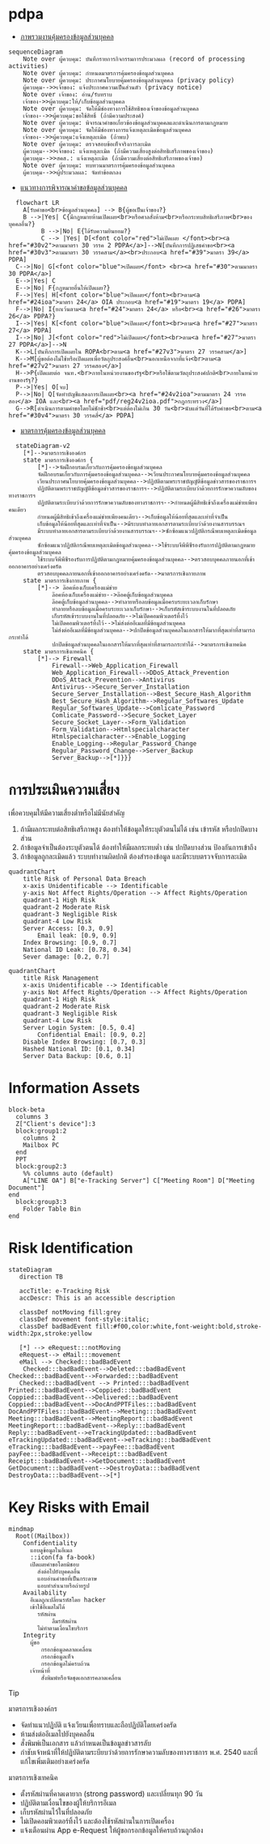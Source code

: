 # pdpa

- [ภาพรวมงานคุ้มครองข้อมูลส่วนบุคคล](https://kietpawpan.github.io/pdpa/tasks.html)
```mermaid
sequenceDiagram
	Note over ผู้ควบคุม: บันทึกรายการกิจกรรมการประมวลผล (record of processing activities)
	Note over ผู้ควบคุม: กำหนดมาตรการคุ้มครองข้อมูลส่วนบุคคล
	Note over ผู้ควบคุม: ประกาศนโยบายคุ้มครองข้อมูลส่วนบุคคล (privacy policy)
	ผู้ควบคุม-->>เจ้าของ: แจ้งประกาศความเป็นส่วนตัว (privacy notice)
	Note over เจ้าของ: อ่าน/รับทราบ
	เจ้าของ->>ผู้ควบคุม:ให้/เก็บข้อมูลส่วนบุคคล
	Note over ผู้ควบคุม: จัดให้มีช่องทางการใช้สิทธิของเจ้าของข้อมูลส่วนบุคคล
	เจ้าของ-->>ผู้ควบคุม:ขอใช้สิทธิ์ (ถ้ามีความประสงค์)
	Note over ผู้ควบคุม: พิจารณาคำขอเกี่ยวข้องข้อมูลส่วนบุคคลและดำเนินการตามกฎหมาย
	Note over ผู้ควบคุม: จัดให้มีช่องทางการแจ้งเหตุละเมิดข้อมูลส่วนบุคคล
	เจ้าของ-->>ผู้ควบคุม:แจ้งเหตุละเมิด (ถ้าพบ)
	Note over ผู้ควบคุม: ตรวจสอบข้อเท็จจริงการละเมิด
	ผู้ควบคุม-->>เจ้าของ: แจ้งเหตุละเมิด (ถ้ามีความเสี่ยงสูงต่อสิทธิเสรีภาพของเจ้าของ)
	ผู้ควบคุม-->>สคส.: แจ้งเหตุละเมิด (ถ้ามีความเสี่ยงต่อสิทธิเสรีภาพของเจ้าขอ)
	Note over ผู้ควบคุม: ทบทวนมาตรการคุ้มครองข้อมูลส่วนบุคคล
	ผู้ควบคุม-->>ผู้ประมวลผล: จัดทำข้อตกลง
```
- [แนวทางการพิจารณาคำขอข้อมูลส่วนบุคคล](https://kietpawpan.github.io/pdpa/index.html)
```mermaid
  flowchart LR
    A[รับคำขอ<br>ข้อมูลส่วนบุคคล] --> B{ผู้ขอเป็นเจ้าของ?}
    B -->|Yes| C{มีกฎหมายห้ามเปิดเผย<br>หรือศาลสั่งห้าม<br>หรือกระทบสิทธิเสรีภาพ<br>ของบุคคลอื่น?}
         B -->|No| E{ได้รับความยินยอม?}
         C --> |Yes| D[<font color="red">ไม่เปิดเผย </font><br><a href="#30v2">ตามมาตรา 30 วรรค 2 PDPA</a>]-->N[บันทึกการปฏิเสธคำขอ<br><a href="#30v3">ตามมาตรา 30 วรรคสาม</a><br>ประกอบ<a href="#39">มาตรา 39</a> PDPA]
  C-->|No| G[<font color="blue">เปิดเผย</font> <br><a href="#30">ตามมาตรา 30 PDPA</a>]
  E-->|Yes| C
  E-->|No| F{กฎหมายอื่นให้เปิดเผย?}
  F-->|Yes| H[<font color="blue">เปิดเผย</font><br>ตาม<a href="#24ioa">มาตรา 24</a> OIA ประกอบ<a href="#19">มาตรา 19</a> PDPA]
  F-->|No| I{ยกเว้นตาม<a href="#24">มาตรา 24</a> หรือ<br><a href="#26">มาตรา 26</a> PDPA?}
  I-->|Yes| K[<font color="blue">เปิดเผย</font><br>ตาม<a href="#27">มาตรา 27</a> PDPA]
  I-->|No| J[<font color="red">ไม่เปิดเผย</font><br>ตาม<a href="#27">มาตรา 27 PDPA</a>]-->N
  K-->L[บันทึกการเปิดเผยใน ROPA<br>ตาม<a href="#27v3">มาตรา 27 วรรคสาม</a>]
  K-->M[ผู้ขอต้องไม่ใช้หรือเปิดเผยเพื่อวัตถุประสงค์อื่น<br>นอกเหนือจากที่แจ้ง<br>ตาม<a href="#27v2">มาตรา 27 วรรคสอง</a>]
  H-->P{เปิดเผยต่อ จนท.<br>ภายในหน่วยงานของรัฐ<br>หรือใช้ตามวัตถุประสงค์ปกติ<br>ภายในหน่วยงานของรัฐ?}
  P-->|Yes| O[จบ]
  P-->|No| Q[จัดทำบัญชีแสดงการเปิดเผย<br><a href="#24v2ioa">ตามมาตรา 24 วรรคสอง</a> IOA และ<br><a href="pdf/reg24v2ioa.pdf">กฎกระทรวง</a>]
  G-->R[ดำเนินการตามคำขอโดยไม่ชักช้า<br>แต่ต้องไม่เกิน 30 วัน<br>นับแต่วันที่ได้รับคำขอ<br>ตาม<a href="#30v4">มาตรา 30 วรรคสี่</a> PDPA]
```
- [มาตรการคุ้มครองข้อมูลส่วนบุคคล](https://kietpawpan.github.io/pdpa/measures.html)
```mermaid
  stateDiagram-v2
	[*]-->มาตรการเชิงองค์กร
	state มาตรการเชิงองค์กร {
		[*]-->จัดฝึกอบรมเกี่ยวกับการคุ้มครองข้อมูลส่วนบุคคล
		จัดฝึกอบรมเกี่ยวกับการคุ้มครองข้อมูลส่วนบุคคล-->เวียนประกาศนโยบายคุ้มครองข้อมูลส่วนบุคคล
		เวียนประกาศนโยบายคุ้มครองข้อมูลส่วนบุคคล-->ปฏิบัติตามพระราชบัญญัติข้อมูลข่าวสารของราชการฯ
		ปฏิบัติตามพระราชบัญญัติข้อมูลข่าวสารของราชการฯ-->ปฏิบัติตามระเบียบว่าด้วยการรักษาความลับของทางราชการฯ
		ปฏิบัติตามระเบียบว่าด้วยการรักษาความลับของทางราชการฯ-->กำหนดผู้มีสิทธิเข้าถึงเครื่องแม่ข่ายเพียงคนเดียว
		กำหนดผู้มีสิทธิเข้าถึงเครื่องแม่ข่ายเพียงคนเดียว-->เก็บข้อมูลให้น้อยที่สุดและเท่าที่จำเป็น
		เก็บข้อมูลให้น้อยที่สุดและเท่าที่จำเป็น-->มีระบบทำลายเอกสารตามระเบียบว่าด้วยงานสารบรรณฯ
		มีระบบทำลายเอกสารตามระเบียบว่าด้วยงานสารบรรณฯ-->ซักซ้อมแนวปฏิบัติกรณีพบเหตุละเมิดข้อมูลส่วนบุคคล
		ซักซ้อมแนวปฏิบัติกรณีพบเหตุละเมิดข้อมูลส่วนบุคคล-->ใช้ระบบจีพีพีซีรองรับการปฏิบัติตามกฎหมายคุ้มครองข้อมูลส่วนบุคคล
		ใช้ระบบจีพีพีซีรองรับการปฏิบัติตามกฎหมายคุ้มครองข้อมูลส่วนบุคคล-->ตรวสอบบุคคลภายนอกที่เข้าออกอาคารอย่างเคร่งครัด
		ตรวสอบบุคคลภายนอกที่เข้าออกอาคารอย่างเคร่งครัด-->มาตรการเชิงกายภาพ
	state มาตรการเชิงกายภาพ {
		[*]--> ล๊อคห้องเก็บเครื่องแม่ข่าย
			ล๊อคห้องเก็บเครื่องแม่ข่าย-->ล๊อคตู้เก็บข้อมูลส่วนบุคคล
			ล๊อคตู้เก็บข้อมูลส่วนบุคคล-->ทำลายหรือลบข้อมูลเมื่อครบระยะเวลาเก็บรักษา
			ทำลายหรือลบข้อมูลเมื่อครบระยะเวลาเก็บรักษา-->เก็บรหัสเข้าระบบงานในที่ปลอดภัย
			เก็บรหัสเข้าระบบงานในที่ปลอดภัย-->ไม่เปิดคอมพิวเตอร์ทิ้งไว้
			ไม่เปิดคอมพิวเตอร์ทิ้งไว้-->ไม่ส่งต่ออีเมลที่มีข้อมูลส่วนบุคคล
			ไม่ส่งต่ออีเมลที่มีข้อมูลส่วนบุคคล-->ปกปิดข้อมูลส่วนบุคคลในเอกสารให้มากที่สุดเท่าที่สามารถกระทำได้
			ปกปิดข้อมูลส่วนบุคคลในเอกสารให้มากที่สุดเท่าที่สามารถกระทำได้-->มาตรการเชิงเทคนิค
	state มาตรการเชิงเทคนิค {
		[*]--> Firewall
			Firewall-->Web_Application_Firewall
			Web_Application_Firewall-->DDoS_Attack_Prevention
			DDoS_Attack_Prevention-->Antivirus
			Antivirus-->Secure_Server_Installation
			Secure_Server_Installation-->Best_Secure_Hash_Algorithm
			Best_Secure_Hash_Algorithm-->Regular_Softwares_Update
			Regular_Softwares_Update-->Comlicate_Password
			Comlicate_Password-->Secure_Socket_Layer
			Secure_Socket_Layer-->Form_Validation
			Form_Validation-->Htmlspecialcharacter
			Htmlspecialcharacter-->Enable_Logging
			Enable_Logging-->Regular_Password_Change
			Regular_Password_Change-->Server_Backup
			Server_Backup-->[*]}}}
```
# การประเมินความเสี่ยง
เพื่อควบคุมให้มีความเสี่ยงต่ำหรือไม่มีนัยสำคัญ
1. ถ้ามีผลกระทบต่อสิทธิเสรีภาพสูง ต้องทำให้ข้อมูลให้ระบุตัวตนไม่ได้ เช่น เข้ารหัส หรือปกปิดบางส่วน
2. ถ้าข้อมูลจำเป็นต้องระบุตัวตนได้ ต้องทำให้มีผลกระทบต่ำ เช่น ปกปิดบางส่วน ป้องกันการเข้าถึง
3. ถ้าข้อมูลถูกละเมิดแล้ว ระบบทำงานผิดปกติ ต้องสำรองข้อมูล และมีระบบตรวจจับการละเมิด
   
```mermaid
quadrantChart
    title Risk of Personal Data Breach
    x-axis Unidentificable --> Identificable
    y-axis Not Affect Rights/Operation --> Affect Rights/Operation
    quadrant-1 High Risk
    quadrant-2 Moderate Risk
    quadrant-3 Negligible Risk
    quadrant-4 Low Risk
	Server Access: [0.3, 0.9]
    	Email leak: [0.9, 0.9]
    Index Browsing: [0.9, 0.7]
    National ID Leak: [0.78, 0.34]
    Sever damage: [0.2, 0.7]
```
```mermaid
quadrantChart
    title Risk Management
    x-axis Unidentificable --> Identificable
    y-axis Not Affect Rights/Operation --> Affect Rights/Operation
    quadrant-1 High Risk
    quadrant-2 Moderate Risk
    quadrant-3 Negligible Risk
    quadrant-4 Low Risk
	Server Login System: [0.5, 0.4]
    	Confidential Email: [0.9, 0.2]
    Disable Index Browsing: [0.7, 0.3]
    Hashed National ID: [0.1, 0.34]
    Server Data Backup: [0.6, 0.1]
```
# Information Assets
```mermaid
block-beta
  columns 3
  Z["Client's device"]:3
  block:group1:2
    columns 2
    Mailbox PC
  end
  PPT
  block:group2:3
    %% columns auto (default)
    A["LINE OA"] B["e-Tracking Server"] C["Meeting Room"] D["Meeting Document"]
end
  block:group3:3
  	Folder Table Bin
end
```
# Risk Identification
```mermaid
stateDiagram
   direction TB

   accTitle: e-Tracking Risk
   accDescr: This is an accessible description

   classDef notMoving fill:grey
   classDef movement font-style:italic;
   classDef badBadEvent fill:#f00,color:white,font-weight:bold,stroke-width:2px,stroke:yellow

   [*] --> eRequest:::notMoving
   eRequest--> eMail:::movement
   eMail --> Checked:::badBadEvent
	Checked:::badBadEvent-->Deleted:::badBadEvent
Checked:::badBadEvent-->Forwarded:::badBadEvent
   Checked:::badBadEvent --> Printed:::badBadEvent
Printed:::badBadEvent-->Coppied:::badBadEvent
Coppied:::badBadEvent-->Delivered:::badBadEvent
Coppied:::badBadEvent-->DocAndPPTFiles:::badBadEvent
DocAndPPTFiles:::badBadEvent-->Meeting:::badBadEvent
Meeting:::badBadEvent-->MeetingReport:::badBadEvent
MeetingReport:::badBadEvent-->Reply:::badBadEvent
Reply:::badBadEvent-->eTrackingUpdated:::badBadEvent
eTrackingUpdated:::badBadEvent-->eTracking:::badBadEvent
eTracking:::badBadEvent-->payFee:::badBadEvent
payFee:::badBadEvent-->Receipt:::badBadEvent
Receipt:::badBadEvent-->GetDocument:::badBadEvent
GetDocument:::badBadEvent-->DestroyData:::badBadEvent
DestroyData:::badBadEvent-->[*]
```
# Key Risks with Email
```mermaid
mindmap
  Root((Mailbox))
    Confidentiality
      แอบดูข้อมูลในอีเมล
      ::icon(fa fa-book)
      เปิดเผยคำขอโดยมิชอบ
        ส่งต่อไปยังบุคคลอื่น
        แอบอ่านคำขอที่เป็นกระดาษ
        แอบทำสำเนาหรือถ่ายรูป
    Availability
      อีเมลถูกเปลี่ยนรหัสโดย hacker
      เข้าใช้อีเมลไม่ได้
        รหัสผ่าน
            ลืมรหัสผ่าน
        ไม่ทำตามเงื่อนไขบริการ
    Integrity
      ผู้ขอ
         กรอกข้อมูลคลาดเคลื่อน
         กรอกข้อมูลเท็จ
         กรอกข้อมูลไม่ครบถ้วน
      เจ้าหน้าที่
         สั่งพิมพ์หรือจัดชุดเอกสารคลาดเคลื่อน
```
>[!TIP]
> มาตรการเชิงองค์กร
> - จัดทำแนวปฏิบัติ แจ้งเวียนเพื่อทราบและถือปฏิบัติโดยเคร่งครัด
> - ห้ามส่งต่ออีเมลไปยังบุคคลอื่น
> - สั่งพิมพ์เป็นเอกสาร แล้วกำหนดเป็นข้อมูลข่าวสารลับ
> - กำชับเจ้าหน้าที่ให้ปฏิบัติตามระบียบว่าด้วยการรักษาความลับของทางราชการ พ.ศ. 2540 และที่แก้ไขเพิ่มเติมอย่างเคร่งครัด
> 
> มาตรการเชิงเทคนิค
> - ตั้งรหัสผ่านที่คาดเดายาก (strong password) และเปลี่ยนทุก 90 วัน
> - ปฏิบัติตามเงื่อนไขของผู้ให้บริการอีเมล
> - เก็บรหัสผ่านไว้ในที่ปลอดภัย
> - ไม่เปิดคอมพิวเตอร์ทิ้งไว้ และต้องใช้รหัสผ่านในการเปิดเครื่อง
> - แจ้งเตือนผ่าน App e-Request ให้ผู้ขอกรอกข้อมูลให้ครบถ้วนถูกต้อง
